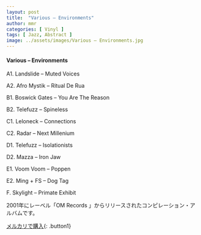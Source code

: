 ```yaml
---
layout: post
title:  "Various – Environments"
author: mmr
categories: [ Vinyl ]
tags: [ Jazz, Abstract ]
image: ../assets/images/Various – Environments.jpg
---
```


#### Various – Environments

A1. Landslide – Muted Voices

A2. Afro Mystik – Ritual De Rua

B1. Boswick Gates – You Are The Reason

B2. Telefuzz – Spineless

C1. Leloneck – Connections

C2. Radar – Next Millenium

D1. Telefuzz – Isolationists

D2. Mazza – Iron Jaw

E1. Voom Voom – Poppen

E2. Ming + FS – Dog Tag

F.  Skylight – Primate Exhibit

2001年にレーベル「OM Records 」からリリースされたコンピレーション・アルバムです。

[メルカリで購入](https://jp.mercari.com/item/m51258354270){: .button1}

